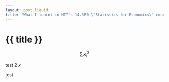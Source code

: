 ```yaml
---
layout: post.liquid
title: "What I learnt in MIT's 14.380 \"Statistics for Economics\" course"
---
```


# {{ title }}

$$\sum_i x_i^2$$

test 2 $x$

test